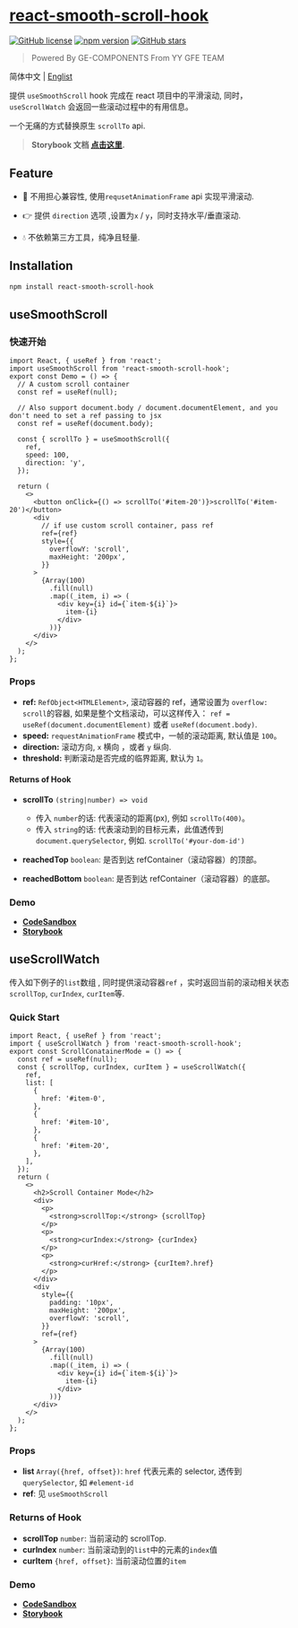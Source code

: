 # [react-smooth-scroll-hook](https://github.com/ron0115/react-smooth-scroll-hook)

[![GitHub license](https://img.shields.io/github/license/ron0115/react-smooth-scroll-hook?style=flat)](https://github.com/ron0115/react-smooth-scroll-hook/blob/master/LICENSE)
[![npm version](http://img.shields.io/npm/v/react-smooth-scroll-hook.svg?style=flat)](https://npmjs.org/package/react-smooth-scroll-hook)
[![GitHub stars](https://img.shields.io/github/stars/ron0115/react-smooth-scroll-hook?style=flat)](https://github.com/ron0115/react-smooth-scroll-hook/stargazers)

> Powered By GE-COMPONENTS From YY GFE TEAM

简体中文 | [Englist](./README.md)

提供 `useSmoothScroll` hook 完成在 react 项目中的平滑滚动, 同时， `useScrollWatch` 会返回一些滚动过程中的有用信息。

一个无痛的方式替换原生 `scrollTo` api.

> **Storybook 文档 <a target="_blank" href="https://ron0115.github.io/react-smooth-scroll-hook/?path=/docs/main-usesmoothscroll--docs" >点击这里</a>.**

## Feature

- 🚀 不用担心兼容性, 使用`requsetAnimationFrame` api 实现平滑滚动.

- 👉 提供 `direction` 选项 ,设置为`x` / `y`，同时支持水平/垂直滚动.

- 💧 不依赖第三方工具，纯净且轻量.

## Installation

```sh
npm install react-smooth-scroll-hook
```

## useSmoothScroll

### 快速开始

```tsx
import React, { useRef } from 'react';
import useSmoothScroll from 'react-smooth-scroll-hook';
export const Demo = () => {
  // A custom scroll container
  const ref = useRef(null);

  // Also support document.body / document.documentElement, and you don't need to set a ref passing to jsx
  const ref = useRef(document.body);

  const { scrollTo } = useSmoothScroll({
    ref,
    speed: 100,
    direction: 'y',
  });

  return (
    <>
      <button onClick={() => scrollTo('#item-20')}>scrollTo('#item-20')</button>
      <div
        // if use custom scroll container, pass ref
        ref={ref}
        style={{
          overflowY: 'scroll',
          maxHeight: '200px',
        }}
      >
        {Array(100)
          .fill(null)
          .map((_item, i) => (
            <div key={i} id={`item-${i}`}>
              item-{i}
            </div>
          ))}
      </div>
    </>
  );
};
```

### Props

- **ref:** `RefObject<HTMLElement>`, 滚动容器的 ref，通常设置为 `overflow: scroll`的容器, 如果是整个文档滚动，可以这样传入： `ref = useRef(document.documentElement)` 或者 `useRef(document.body)`.
- **speed:** `requestAnimationFrame` 模式中，一帧的滚动距离, 默认值是 `100`。
- **direction:** 滚动方向, `x` 横向 ，或者 `y` 纵向.
- **threshold:** 判断滚动是否完成的临界距离, 默认为 `1`。

#### Returns of Hook

- **scrollTo** `(string|number) => void`

  - 传入 `number`的话: 代表滚动的距离(px), 例如 `scrollTo(400)`。
  - 传入 `string`的话: 代表滚动到的目标元素，此值透传到 `document.querySelector`, 例如. `scrollTo('#your-dom-id')`

- **reachedTop** `boolean`: 是否到达 refContainer（滚动容器）的顶部。

- **reachedBottom** `boolean`: 是否到达 refContainer（滚动容器）的底部。

### Demo

- **<a target="_blank" href="https://codesandbox.io/s/usesmoothscroll-2zt20?file=/Body.stories.tsx" >CodeSandbox</a>**
- **<a target="_blank" href="https://ron0115.github.io/react-smooth-scroll-hook/?path=/docs/main-usesmoothscroll--docs" >Storybook</a>**

## useScrollWatch

传入如下例子的`list`数组 , 同时提供滚动容器`ref` ，实时返回当前的滚动相关状态 `scrollTop`, `curIndex`, `curItem`等.

### Quick Start

```tsx
import React, { useRef } from 'react';
import { useScrollWatch } from 'react-smooth-scroll-hook';
export const ScrollConatainerMode = () => {
  const ref = useRef(null);
  const { scrollTop, curIndex, curItem } = useScrollWatch({
    ref,
    list: [
      {
        href: '#item-0',
      },
      {
        href: '#item-10',
      },
      {
        href: '#item-20',
      },
    ],
  });
  return (
    <>
      <h2>Scroll Container Mode</h2>
      <div>
        <p>
          <strong>scrollTop:</strong> {scrollTop}
        </p>
        <p>
          <strong>curIndex:</strong> {curIndex}
        </p>
        <p>
          <strong>curHref:</strong> {curItem?.href}
        </p>
      </div>
      <div
        style={{
          padding: '10px',
          maxHeight: '200px',
          overflowY: 'scroll',
        }}
        ref={ref}
      >
        {Array(100)
          .fill(null)
          .map((_item, i) => (
            <div key={i} id={`item-${i}`}>
              item-{i}
            </div>
          ))}
      </div>
    </>
  );
};
```

### Props

- **list** `Array({href, offset})`: `href` 代表元素的 selector, 透传到`querySelector`, 如 `#element-id`
- **ref**: 见 `useSmoothScroll`

### Returns of Hook

- **scrollTop** `number`: 当前滚动的 scrollTop.
- **curIndex** `number`: 当前滚动到的`list`中的元素的`index`值
- **curItem** `{href, offset}`: 当前滚动位置的`item`

### Demo

- **<a target="_blank" href="https://codesandbox.io/s/gifted-field-5b3ui?file=/UseScrollWatch.stories.tsx:9-24" >CodeSandbox</a>**
- **<a target="_blank" href="https://ron0115.github.io/react-smooth-scroll-hook/?path=/docs/more-usescrollwatch--docs" >Storybook</a>**
